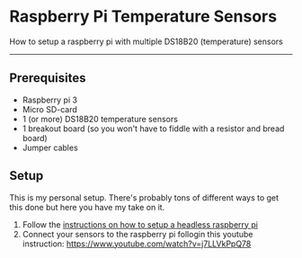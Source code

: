 # Raspberry Pi Temperature Sensors

How to setup a raspberry pi with multiple DS18B20 (temperature) sensors

---

## Prerequisites

- Raspberry pi 3
- Micro SD-card
- 1 (or more) DS18B20 temperature sensors
- 1 breakout board (so you won't have to fiddle with a resistor and bread board)
- Jumper cables

## Setup

This is my personal setup. There's probably tons of different ways to get this done but here you have my take on it.

1. Follow the [instructions on how to setup a headless raspberry pi](https://hackernoon.com/raspberry-pi-headless-install-462ccabd75d0) 
2. Connect your sensors to the raspberry pi follogin this youtube instruction:  https://www.youtube.com/watch?v=j7LLVkPpQ78

